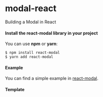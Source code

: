 # modal-react
Building a Modal in React

#### Install the react-modal library in your project

You can use **npm** or **yarn**:

```
$ npm install react-modal
$ yarn add react-modal
```

#### Example

You can find a simple example in [react-modal](https://github.com/reactjs/react-modal).


#### Template 



